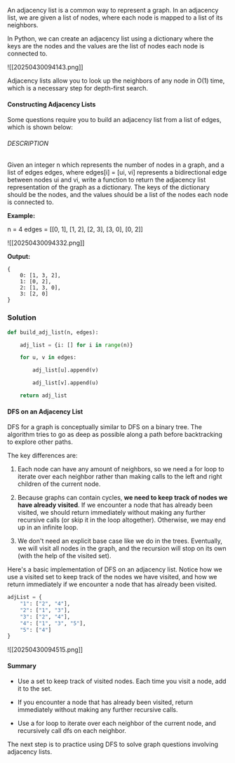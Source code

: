 
An adjacency list is a common way to represent a graph. In an adjacency list, we are given a list of nodes, where each node is mapped to a list of its neighbors.

In Python, we can create an adjacency list using a dictionary where the keys are the nodes and the values are the list of nodes each node is connected to.

![[20250430094143.png]]

Adjacency lists allow you to look up the neighbors of any node in O(1) time, which is a necessary step for depth-first search.

#### Constructing Adjacency Lists

Some questions require you to build an adjacency list from a list of edges, which is shown below:

###### DESCRIPTION

Given an integer n which represents the number of nodes in a graph, and a list of edges edges, where edges[i] = [ui, vi] represents a bidirectional edge between nodes ui and vi, write a function to return the adjacency list representation of the graph as a dictionary. The keys of the dictionary should be the nodes, and the values should be a list of the nodes each node is connected to.

**Example:**

n = 4 edges = [[0, 1], [1, 2], [2, 3], [3, 0], [0, 2]]

![[20250430094332.png]]

**Output:**

```
{     
	0: [1, 3, 2],
	1: [0, 2],
    2: [1, 3, 0],
	3: [2, 0]
}
```

### Solution

```python
def build_adj_list(n, edges):

    adj_list = {i: [] for i in range(n)}

    for u, v in edges:

        adj_list[u].append(v)

        adj_list[v].append(u)

    return adj_list
```

#### DFS on an Adjacency List

DFS for a graph is conceptually similar to DFS on a binary tree. The algorithm tries to go as deep as possible along a path before backtracking to explore other paths.

The key differences are:

1. Each node can have any amount of neighbors, so we need a for loop to iterate over each neighbor rather than making calls to the left and right children of the current node.

2. Because graphs can contain cycles, **we need to keep track of nodes we have already visited**. If we encounter a node that has already been visited, we should return immediately without making any further recursive calls (or skip it in the loop altogether). Otherwise, we may end up in an infinite loop.

3. We don't need an explicit base case like we do in the trees. Eventually, we will visit all nodes in the graph, and the recursion will stop on its own (with the help of the visited set).

Here's a basic implementation of DFS on an adjacency list. Notice how we use a visited set to keep track of the nodes we have visited, and how we return immediately if we encounter a node that has already been visited.

```python
adjList = {
    "1": ["2", "4"],
    "2": ["1", "3"],
    "3": ["2", "4"],
    "4": ["1", "3", "5"],
    "5": ["4"]
}
```

![[20250430094515.png]]

#### Summary

- Use a set to keep track of visited nodes. Each time you visit a node, add it to the set.

- If you encounter a node that has already been visited, return immediately without making any further recursive calls.

- Use a for loop to iterate over each neighbor of the current node, and recursively call dfs on each neighbor.

The next step is to practice using DFS to solve graph questions involving adjacency lists.





